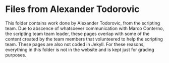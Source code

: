 # Files from Alexander Todorovic

This folder contains work done by Alexander Todorovic, from the scripting team.
Due to abscence of whatsoever communication with Marco Conterno, the scripting
team team leader, these pages overlap with some of the content created by the 
team members that volunteered to help the scripting team. These pages are also
not coded in Jekyll. For these reasons, everything in this folder is not in the
website and is kept just for grading purposes.
